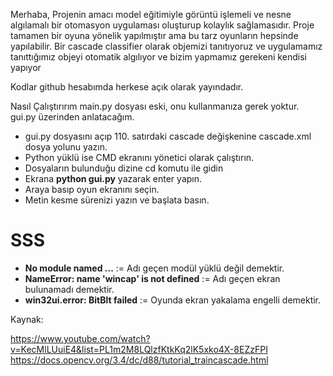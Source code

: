 

Merhaba,
Projenin amacı model eğitimiyle görüntü işlemeli ve nesne algılamalı bir otomasyon uygulaması oluşturup kolaylık sağlamasıdır.
Proje tamamen bir oyuna yönelik yapılmıştır ama bu tarz oyunların hepsinde yapılabilir.
Bir cascade classifier olarak objemizi tanıtıyoruz ve uygulamamız tanıttığımız objeyi otomatik algılıyor ve bizim yapmamız gerekeni kendisi yapıyor

Kodlar github hesabımda herkese açık olarak yayındadır.


Nasıl Çalıştırırım
main.py dosyası eski, onu kullanmanıza gerek yoktur. gui.py üzerinden anlatacağım.

* gui.py dosyasını açıp 110. satırdaki cascade değişkenine cascade.xml dosya yolunu yazın.
* Python yüklü ise CMD ekranını yönetici olarak çalıştırın.
* Dosyaların bulunduğu dizine cd komutu ile gidin
* Ekrana **python gui.py** yazarak enter yapın.
* Araya basıp oyun ekranını seçin.
* Metin kesme sürenizi yazın ve başlata basın.

# SSS
* **No module named ...** := Adı geçen modül yüklü değil demektir.
* **NameError: name 'wincap' is not defined** := Adı geçen ekran bulunamadı demektir.
* **win32ui.error: BitBlt failed** := Oyunda ekran yakalama engelli demektir.



Kaynak:

https://www.youtube.com/watch?v=KecMlLUuiE4&list=PL1m2M8LQlzfKtkKq2lK5xko4X-8EZzFPI
https://docs.opencv.org/3.4/dc/d88/tutorial_traincascade.html
